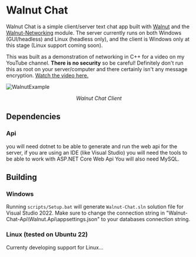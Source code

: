 # Walnut Chat

Walnut Chat is a simple client/server text chat app built with [Walnut](https://github.com/StudioCherno/Walnut) and the [Walnut-Networking](https://github.com/StudioCherno/Walnut-Networking) module. The server currently runs on both Windows (GUI/headless) and Linux (headless only), and the client is Windows only at this stage (Linux support coming soon).

This was built as a demonstration of networking in C++ for a video on my YouTube channel. **There is no security** so be careful! Definitely don't run this as root on your server/computer and there certainly isn't any message encryption. [Watch the video here.](https://youtu.be/jS9rBienEFQ)


![WalnutExample](https://hazelengine.com/images/WalnutChat.jpg)
_<center>Walnut Chat Client</center>_

## Dependencies
### Api
you will need dotnet to be able to generate and run the web api for the server, if you are using an IDE (like Visual Studio) you will need the tools to be able to work with ASP.NET Core Web Api
You will also need MySQL.

## Building
### Windows
Running `scripts/Setup.bat` will generate `Walnut-Chat.sln` solution file for Visual Studio 2022.
Make sure to change the connection string in "Walnut-Chat-Api\Walnut.Api\appsettings.json" to your databases connection string.

### Linux (tested on Ubuntu 22)
Currenty developing support for Linux...
